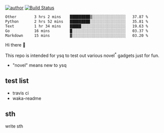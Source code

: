 [![author](https://img.shields.io/badge/author-ysq-green)](https://github.com/Yang-Shiqin)
[![Build Status](https://app.travis-ci.com/Yang-Shiqin/testall.svg?branch=main)](https://app.travis-ci.com/Yang-Shiqin/testall)

<!--START_SECTION:waka-->

```txt
Other        3 hrs 2 mins    █████████▒░░░░░░░░░░░░░░░   37.87 %
Python       2 hrs 52 mins   █████████░░░░░░░░░░░░░░░░   35.81 %
Text         1 hr 34 mins    █████░░░░░░░░░░░░░░░░░░░░   19.63 %
Go           16 mins         █░░░░░░░░░░░░░░░░░░░░░░░░   03.37 %
Markdown     15 mins         ▓░░░░░░░░░░░░░░░░░░░░░░░░   03.20 %
```

<!--END_SECTION:waka-->

Hi there 👋

This repo is intended for ysq to test out various novel<sup>*</sup> gadgets just for fun.

- "novel" means new to ysq

## test list
- travis ci
- waka-readme


## sth
write sth

